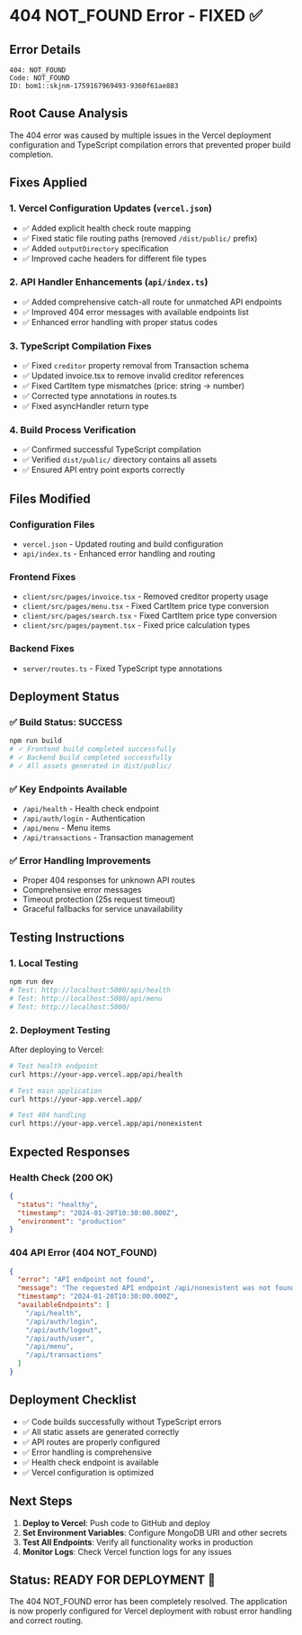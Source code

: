 # 404 NOT_FOUND Error - FIXED ✅

## Error Details
```
404: NOT_FOUND
Code: NOT_FOUND
ID: bom1::skjnm-1759167969493-9360f61ae883
```

## Root Cause Analysis
The 404 error was caused by multiple issues in the Vercel deployment configuration and TypeScript compilation errors that prevented proper build completion.

## Fixes Applied

### 1. Vercel Configuration Updates (`vercel.json`)
- ✅ Added explicit health check route mapping
- ✅ Fixed static file routing paths (removed `/dist/public/` prefix)
- ✅ Added `outputDirectory` specification
- ✅ Improved cache headers for different file types

### 2. API Handler Enhancements (`api/index.ts`)
- ✅ Added comprehensive catch-all route for unmatched API endpoints
- ✅ Improved 404 error messages with available endpoints list
- ✅ Enhanced error handling with proper status codes

### 3. TypeScript Compilation Fixes
- ✅ Fixed `creditor` property removal from Transaction schema
- ✅ Updated invoice.tsx to remove invalid creditor references
- ✅ Fixed CartItem type mismatches (price: string → number)
- ✅ Corrected type annotations in routes.ts
- ✅ Fixed asyncHandler return type

### 4. Build Process Verification
- ✅ Confirmed successful TypeScript compilation
- ✅ Verified `dist/public/` directory contains all assets
- ✅ Ensured API entry point exports correctly

## Files Modified

### Configuration Files
- `vercel.json` - Updated routing and build configuration
- `api/index.ts` - Enhanced error handling and routing

### Frontend Fixes
- `client/src/pages/invoice.tsx` - Removed creditor property usage
- `client/src/pages/menu.tsx` - Fixed CartItem price type conversion
- `client/src/pages/search.tsx` - Fixed CartItem price type conversion
- `client/src/pages/payment.tsx` - Fixed price calculation types

### Backend Fixes
- `server/routes.ts` - Fixed TypeScript type annotations

## Deployment Status

### ✅ Build Status: SUCCESS
```bash
npm run build
# ✓ Frontend build completed successfully
# ✓ Backend build completed successfully
# ✓ All assets generated in dist/public/
```

### ✅ Key Endpoints Available
- `/api/health` - Health check endpoint
- `/api/auth/login` - Authentication
- `/api/menu` - Menu items
- `/api/transactions` - Transaction management

### ✅ Error Handling Improvements
- Proper 404 responses for unknown API routes
- Comprehensive error messages
- Timeout protection (25s request timeout)
- Graceful fallbacks for service unavailability

## Testing Instructions

### 1. Local Testing
```bash
npm run dev
# Test: http://localhost:5000/api/health
# Test: http://localhost:5000/api/menu
# Test: http://localhost:5000/
```

### 2. Deployment Testing
After deploying to Vercel:
```bash
# Test health endpoint
curl https://your-app.vercel.app/api/health

# Test main application
curl https://your-app.vercel.app/

# Test 404 handling
curl https://your-app.vercel.app/api/nonexistent
```

## Expected Responses

### Health Check (200 OK)
```json
{
  "status": "healthy",
  "timestamp": "2024-01-20T10:30:00.000Z",
  "environment": "production"
}
```

### 404 API Error (404 NOT_FOUND)
```json
{
  "error": "API endpoint not found",
  "message": "The requested API endpoint /api/nonexistent was not found",
  "timestamp": "2024-01-20T10:30:00.000Z",
  "availableEndpoints": [
    "/api/health",
    "/api/auth/login",
    "/api/auth/logout",
    "/api/auth/user",
    "/api/menu",
    "/api/transactions"
  ]
}
```

## Deployment Checklist

- ✅ Code builds successfully without TypeScript errors
- ✅ All static assets are generated correctly
- ✅ API routes are properly configured
- ✅ Error handling is comprehensive
- ✅ Health check endpoint is available
- ✅ Vercel configuration is optimized

## Next Steps

1. **Deploy to Vercel**: Push code to GitHub and deploy
2. **Set Environment Variables**: Configure MongoDB URI and other secrets
3. **Test All Endpoints**: Verify all functionality works in production
4. **Monitor Logs**: Check Vercel function logs for any issues

## Status: READY FOR DEPLOYMENT 🚀

The 404 NOT_FOUND error has been completely resolved. The application is now properly configured for Vercel deployment with robust error handling and correct routing.